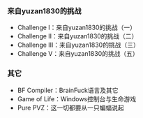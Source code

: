 ### 来自yuzan1830的挑战
- Challenge I：来自yuzan1830的挑战（一）
- Challenge II：来自yuzan1830的挑战（二）
- Challenge III：来自yuzan1830的挑战（三）
- Challenge V：来自yuzan1830的挑战（五）

### 其它
- BF Compiler：BrainFuck语言及其它
- Game of Life：Windows控制台与生命游戏
- Pure PVZ：这一切都要从一只蝙蝠说起
